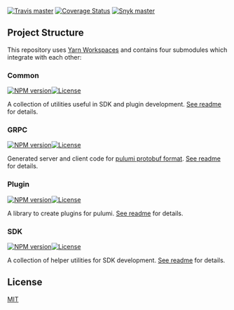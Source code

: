 [![Travis master](https://img.shields.io/travis/neoskop/pulumi-utils/master.svg)](https://travis-ci.org/neoskop/pulumi-utils)
[![Coverage Status](https://coveralls.io/repos/github/neoskop/pulumi-utils/badge.svg)](https://coveralls.io/github/neoskop/pulumi-utils)
[![Snyk master](https://snyk.io/test/github/neoskop/pulumi-utils/master/badge.svg)](https://snyk.io/test/github/neoskop/pulumi-utils/master)

## Project Structure

This repository uses [Yarn Workspaces](https://classic.yarnpkg.com/en/docs/workspaces/) and contains four submodules which integrate with each other:

### Common

[![NPM version](npm-badge-common)](npm-link-common)[![License](licence-common)](licence-link)

A collection of utilities useful in SDK and plugin development.
[See readme](./modules/common) for details.

### GRPC

[![NPM version](npm-badge-grpc)](npm-link-grpc)[![License](licence-grpc)](licence-link)

Generated server and client code for [pulumi protobuf format](https://github.com/pulumi/pulumi/tree/master/sdk/proto).
[See readme](./modules/grpc) for details.

### Plugin

[![NPM version](npm-badge-plugin)](npm-link-plugin)[![License](licence-plugin)](licence-link)

A library to create plugins for pulumi.
[See readme](./modules/plugin) for details.

### SDK

[![NPM version](npm-badge-sdk)](npm-link-sdk)[![License](licence-sdk)](licence-link)

A collection of helper utilities for SDK development.
[See readme](./modules/sdk) for details.

## License

[MIT](licence-link)

[npm-badge-common]: https://img.shields.io/npm/v/@neoskop/pulumi-utils-common
[npm-link-common]: https://npmjs.com/package/@neoskop/pulumi-utils-common
[npm-badge-grpc]: https://img.shields.io/npm/v/@neoskop/pulumi-utils-grpc
[npm-link-grpc]: https://npmjs.com/package/@neoskop/pulumi-utils-grpc
[npm-badge-plugin]: https://img.shields.io/npm/v/@neoskop/pulumi-utils-plugin
[npm-link-plugin]: https://npmjs.com/package/@neoskop/pulumi-utils-plugin
[npm-badge-sdk]: https://img.shields.io/npm/v/@neoskop/pulumi-utils-sdk
[npm-link-sdk]: https://npmjs.com/package/@neoskop/pulumi-utils-sdk
[license-link]: https://github.com/neoskop/pulumi-utils/blob/master/LICENSE
[licence-common]: https://img.shields.io/npm/l/%40neoskop%2Fpulumi-utils-common.svg
